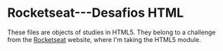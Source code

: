 # Rocketseat---Desafios HTML

These files are objects of studies in HTML5.
They belong to a challenge from the <a href="https://www.rocketseat.com.br/" target="_blank">Rocketseat</a> website, where I'm taking the HTML5 module.
